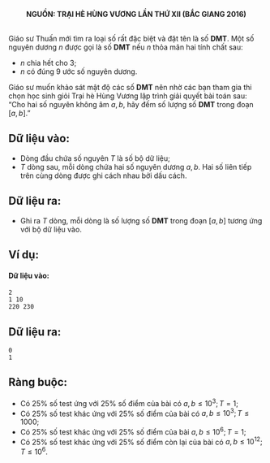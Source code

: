 **<center>NGUỒN: TRẠI HÈ HÙNG VƯƠNG LẦN THỨ XII (BẮC GIANG 2016)</center>**
<br>

Giáo sư Thuấn mới tìm ra loại số rất đặc biệt và đặt tên là số **DMT**. Một số nguyên dương $n$ được gọi là số **DMT** nếu $n$ thỏa mãn hai tính chất sau:

- $n$ chia hết cho $3$;
- $n$ có đúng $9$ ước số nguyên dương.

Giáo sư muốn khảo sát mật độ các số **DMT** nên nhờ các bạn tham gia thi chọn học sinh giỏi Trại hè Hùng Vương lập trình giải quyết bài toán sau: “Cho hai số nguyên không âm $a,b$, hãy đếm số lượng số **DMT** trong đoạn $\left[a,b\right]$.”

## Dữ liệu vào:
- Dòng đầu chứa số nguyên $T$ là số bộ dữ liệu;
- $T$ dòng sau, mỗi dòng chứa hai số nguyên dương $a,b$.
Hai số liên tiếp trên cùng dòng được ghi cách nhau bởi dấu cách.  

## Dữ liệu ra:
- Ghi ra $T$ dòng, mỗi dòng là số lượng số **DMT** trong đoạn  $\left[a,b\right]$ tương ứng với bộ dữ liệu vào.

## Ví dụ:
#### Dữ liệu vào:
```
2
1 10
220 230
```

## Dữ liệu ra:
```
0
1
```

## Ràng buộc:
- Có $25\%$ số test ứng với $25\%$ số điểm của bài có $a,b≤ 10^3; T= 1$;
- Có $25\%$ số test khác ứng với $25\%$ số điểm của bài có $a,b≤ 10^3; T ≤ 1000$;
- Có $25\%$ số test khác ứng với $25\%$ số điểm của bài $a,b≤ 10^6; T=1$;
- Có $25\%$ số test khác ứng với $25\%$ số điểm còn lại của bài có $a,b≤ 10^{12}; T ≤ 10^6$.